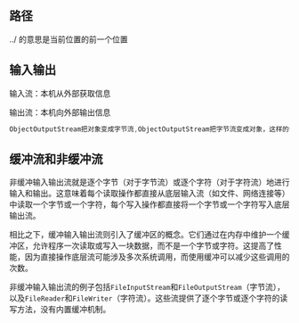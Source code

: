 ## 路径
../ 的意思是当前位置的前一个位置

## 输入输出

输入流：本机从外部获取信息

输出流：本机向外部输出信息

```java
ObjectOutputStream把对象变成字节流,ObjectOutputStream把字节流变成对象，这样的话就可以把对象传输到其他地方使用了。
```

## 缓冲流和非缓冲流

非缓冲输入输出流就是逐个字节（对于字节流）或逐个字符（对于字符流）地进行输入和输出。这意味着每个读取操作都直接从底层输入流（如文件、网络连接等）中读取一个字节或一个字符，每个写入操作都直接将一个字节或一个字符写入底层输出流。

相比之下，缓冲输入输出流则引入了缓冲区的概念。它们通过在内存中维护一个缓冲区，允许程序一次读取或写入一块数据，而不是一个字节或字符。这提高了性能，因为直接操作底层流可能涉及多次系统调用，而使用缓冲可以减少这些调用的次数。

非缓冲输入输出流的例子包括`FileInputStream`和`FileOutputStream`（字节流），以及`FileReader`和`FileWriter`（字符流）。这些流提供了逐个字节或逐个字符的读写方法，没有内置缓冲机制。

